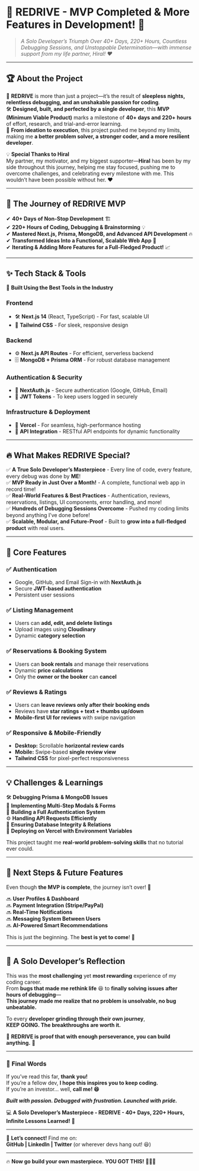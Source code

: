 # 🚀 **REDRIVE - MVP Completed & More Features in Development!** 🚀

> _A Solo Developer’s Triumph Over 40+ Days, 220+ Hours, Countless Debugging Sessions, and Unstoppable Determination—with immense support from my life partner, Hiral! ❤️_

---

## 🏆 **About the Project**

🔴 **REDRIVE** is more than just a project—it’s the result of **sleepless nights, relentless debugging, and an unshakable passion for coding**.  
🛠 **Designed, built, and perfected by a single developer**, this **MVP (Minimum Viable Product)** marks a milestone of **40+ days and 220+ hours** of effort, research, and trial-and-error learning.  
📖 **From ideation to execution**, this project pushed me beyond my limits, making me **a better problem solver, a stronger coder, and a more resilient developer**.

💡 **Special Thanks to Hiral**  
My partner, my motivator, and my biggest supporter—**Hiral** has been by my side throughout this journey, helping me stay focused, pushing me to overcome challenges, and celebrating every milestone with me. This wouldn’t have been possible without her. ❤️

---

## 🎯 **The Journey of REDRIVE MVP**

✔ **40+ Days of Non-Stop Development** 🏗  
✔ **220+ Hours of Coding, Debugging & Brainstorming** 💡  
✔ **Mastered Next.js, Prisma, MongoDB, and Advanced API Development** 🔥  
✔ **Transformed Ideas Into a Functional, Scalable Web App** 🚀  
✔ **Iterating & Adding More Features for a Full-Fledged Product!** 📈

---

## ✨ **Tech Stack & Tools**

🚀 **Built Using the Best Tools in the Industry**

### **Frontend**

- 🛠 **Next.js 14** (React, TypeScript) - For fast, scalable UI
- 🎨 **Tailwind CSS** - For sleek, responsive design

### **Backend**

- ⚙ **Next.js API Routes** - For efficient, serverless backend
- 🗄 **MongoDB + Prisma ORM** - For robust database management

### **Authentication & Security**

- 🔐 **NextAuth.js** - Secure authentication (Google, GitHub, Email)
- 🔑 **JWT Tokens** - To keep users logged in securely

### **Infrastructure & Deployment**

- 🚀 **Vercel** - For seamless, high-performance hosting
- 📡 **API Integration** - RESTful API endpoints for dynamic functionality

---

## 🔥 **What Makes REDRIVE Special?**

✅ **A True Solo Developer’s Masterpiece** - Every line of code, every feature, every debug was done by **ME**!  
✅ **MVP Ready in Just Over a Month!** - A complete, functional web app in record time!  
✅ **Real-World Features & Best Practices** - Authentication, reviews, reservations, listings, UI components, error handling, and more!  
✅ **Hundreds of Debugging Sessions Overcome** - Pushed my coding limits beyond anything I’ve done before!  
✅ **Scalable, Modular, and Future-Proof** - Built to **grow into a full-fledged product** with real users.

---

## 🚀 **Core Features**

### ✅ **Authentication**

- Google, GitHub, and Email Sign-in with **NextAuth.js**
- Secure **JWT-based authentication**
- Persistent user sessions

### ✅ **Listing Management**

- Users can **add, edit, and delete listings**
- Upload images using **Cloudinary**
- Dynamic **category selection**

### ✅ **Reservations & Booking System**

- Users can **book rentals** and manage their reservations
- Dynamic **price calculations**
- Only the **owner or the booker** can **cancel**

### ✅ **Reviews & Ratings**

- Users can **leave reviews only after their booking ends**
- Reviews have **star ratings + text + thumbs up/down**
- **Mobile-first UI for reviews** with swipe navigation

### ✅ **Responsive & Mobile-Friendly**

- **Desktop:** Scrollable **horizontal review cards**
- **Mobile:** Swipe-based **single review view**
- **Tailwind CSS** for pixel-perfect responsiveness

---

## 💡 **Challenges & Learnings**

🛠 **Debugging Prisma & MongoDB Issues**  
🔄 **Implementing Multi-Step Modals & Forms**  
📡 **Building a Full Authentication System**  
⚙ **Handling API Requests Efficiently**  
💾 **Ensuring Database Integrity & Relations**  
🚀 **Deploying on Vercel with Environment Variables**

This project taught me **real-world problem-solving skills** that no tutorial ever could.

---

## 🎯 **Next Steps & Future Features**

Even though **the MVP is complete**, the journey isn’t over! 🚀

🔜 **User Profiles & Dashboard**  
🔜 **Payment Integration (Stripe/PayPal)**  
🔜 **Real-Time Notifications**  
🔜 **Messaging System Between Users**  
🔜 **AI-Powered Smart Recommendations**

This is just the beginning. The **best is yet to come**! 💪

---

## 💙 **A Solo Developer’s Reflection**

This was the **most challenging** yet **most rewarding** experience of my coding career.  
From **bugs that made me rethink life** 😆 to **finally solving issues after hours of debugging**—  
**This journey made me realize that no problem is unsolvable, no bug unbeatable.**

To every **developer grinding through their own journey**,  
**KEEP GOING. The breakthroughs are worth it.**

🚀 **REDRIVE is proof that with enough perseverance, you can build anything.** 🚀

---

### 🏁 **Final Words**

If you’ve read this far, **thank you!**  
If you’re a fellow dev, **I hope this inspires you to keep coding.**  
If you’re an investor... well, **call me! 😆**

**_Built with passion. Debugged with frustration. Launched with pride._**

💻 **A Solo Developer’s Masterpiece - REDRIVE - 40+ Days, 220+ Hours, Infinite Lessons Learned!** 🎯

---

🚀 **Let’s connect!** Find me on:  
**GitHub | LinkedIn | Twitter** (or wherever devs hang out! 😆)

---

🔥 **Now go build your own masterpiece.** **YOU GOT THIS!** 💪💡🚀
